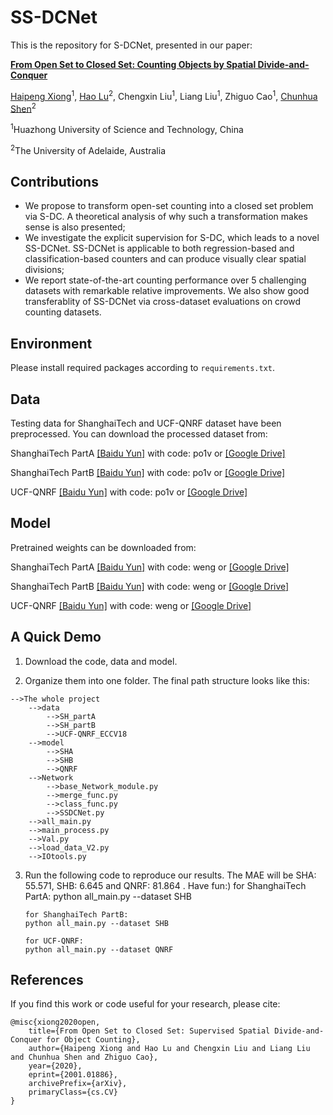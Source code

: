 # SS-DCNet
This is the repository for S-DCNet, presented in our paper:

[**From Open Set to Closed Set: Counting Objects by Spatial Divide-and-Conquer**](https://arxiv.org/abs/2001.01886)

[Haipeng Xiong](https://scholar.google.com/citations?user=AEW8GxcAAAAJ&hl=zh-CN)<sup>1</sup>, [Hao Lu](https://sites.google.com/site/poppinace/)<sup>2</sup>, Chengxin Liu<sup>1</sup>,
Liang Liu<sup>1</sup>, Zhiguo Cao<sup>1</sup>, [Chunhua Shen](http://cs.adelaide.edu.au/~chhshen/)<sup>2</sup>

<sup>1</sup>Huazhong University of Science and Technology, China

<sup>2</sup>The University of Adelaide, Australia

## Contributions
- We propose to transform open-set counting into a closed set problem via S-DC. A theoretical analysis of why such a transformation makes sense is also presented;
- We investigate the explicit supervision for S-DC, which leads to a novel SS-DCNet. SS-DCNet is applicable to both regression-based and classification-based counters and can produce visually clear spatial divisions;
- We report state-of-the-art counting performance over 5 challenging datasets with remarkable relative improvements. We also show good transferablity of SS-DCNet via cross-dataset evaluations on crowd counting datasets.


## Environment
Please install required packages according to `requirements.txt`.

## Data
Testing data for ShanghaiTech and UCF-QNRF dataset have been preprocessed. You can download the processed dataset from:

ShanghaiTech PartA [[Baidu Yun]](https://pan.baidu.com/s/1s34zLNARwgsxmQ1JV2xN3A) with code: po1v or [[Google Drive]](https://drive.google.com/open?id=1bYL9t9vWiez-fVJEBWonxxNDHU63gpF2)

ShanghaiTech PartB [[Baidu Yun]](https://pan.baidu.com/s/1s34zLNARwgsxmQ1JV2xN3A) with code: po1v or [[Google Drive]](https://drive.google.com/open?id=1bYL9t9vWiez-fVJEBWonxxNDHU63gpF2)

UCF-QNRF [[Baidu Yun]](https://pan.baidu.com/s/1s34zLNARwgsxmQ1JV2xN3A) with code: po1v or [[Google Drive]](https://drive.google.com/open?id=1bYL9t9vWiez-fVJEBWonxxNDHU63gpF2)

## Model
Pretrained weights can be downloaded from:

ShanghaiTech PartA [[Baidu Yun]](https://pan.baidu.com/s/1vL0r5ntWHQ_fKlUg6J-zqw) with code: weng or [[Google Drive]](https://drive.google.com/open?id=1TRJr9YuP1dFpnbQvSSQHqIqhLFdElo_Q)

ShanghaiTech PartB [[Baidu Yun]](https://pan.baidu.com/s/1vL0r5ntWHQ_fKlUg6J-zqw) with code: weng or [[Google Drive]](https://drive.google.com/open?id=1TRJr9YuP1dFpnbQvSSQHqIqhLFdElo_Q)

UCF-QNRF [[Baidu Yun]](https://pan.baidu.com/s/1vL0r5ntWHQ_fKlUg6J-zqw) with code: weng or [[Google Drive]](https://drive.google.com/open?id=1TRJr9YuP1dFpnbQvSSQHqIqhLFdElo_Q)


## A Quick Demo
1. Download the code, data and model.

2. Organize them into one folder. The final path structure looks like this:
```
-->The whole project
    -->data
        -->SH_partA
        -->SH_partB
        -->UCF-QNRF_ECCV18
    -->model
        -->SHA
        -->SHB
        -->QNRF
    -->Network
        -->base_Network_module.py
        -->merge_func.py
        -->class_func.py
        -->SSDCNet.py
    -->all_main.py
    -->main_process.py
    -->Val.py
    -->load_data_V2.py
    -->IOtools.py
```

3. Run the following code to reproduce our results. The MAE will be SHA: 55.571, SHB: 6.645 and QNRF: 81.864 . Have fun:)
       for ShanghaiTech PartA:
       python all_main.py --dataset SHB 
       
       for ShanghaiTech PartB:
       python all_main.py --dataset SHB 
       
       for UCF-QNRF:
       python all_main.py --dataset QNRF 
       


## References
If you find this work or code useful for your research, please cite:
```
@misc{xiong2020open,
    title={From Open Set to Closed Set: Supervised Spatial Divide-and-Conquer for Object Counting},
    author={Haipeng Xiong and Hao Lu and Chengxin Liu and Liang Liu and Chunhua Shen and Zhiguo Cao},
    year={2020},
    eprint={2001.01886},
    archivePrefix={arXiv},
    primaryClass={cs.CV}
}
```
